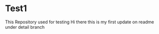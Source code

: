 # Test1
This Repository used for testing
Hi there this is my first update on readme under detail branch
